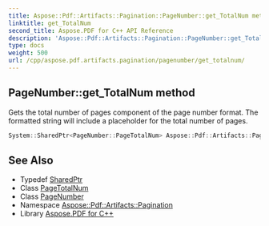 ```yaml
---
title: Aspose::Pdf::Artifacts::Pagination::PageNumber::get_TotalNum method
linktitle: get_TotalNum
second_title: Aspose.PDF for C++ API Reference
description: 'Aspose::Pdf::Artifacts::Pagination::PageNumber::get_TotalNum method. Gets the total number of pages component of the page number format. The formatted string will include a placeholder for the total number of pages in C++.'
type: docs
weight: 500
url: /cpp/aspose.pdf.artifacts.pagination/pagenumber/get_totalnum/
---
```

## PageNumber::get_TotalNum method


Gets the total number of pages component of the page number format. The formatted string will include a placeholder for the total number of pages.

```cpp
System::SharedPtr<PageNumber::PageTotalNum> Aspose::Pdf::Artifacts::Pagination::PageNumber::get_TotalNum() const
```

## See Also

* Typedef [SharedPtr](../../../system/sharedptr/)
* Class [PageTotalNum](../pagetotalnum/)
* Class [PageNumber](../)
* Namespace [Aspose::Pdf::Artifacts::Pagination](../../)
* Library [Aspose.PDF for C++](../../../)
